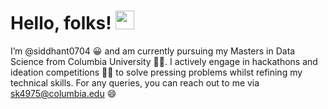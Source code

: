 # Hello, folks! <img src="https://raw.githubusercontent.com/MartinHeinz/MartinHeinz/master/wave.gif" width="30px">


I’m @siddhant0704 :grinning: and am currently pursuing my Masters in Data Science from Columbia University :student:. I actively engage in hackathons and ideation competitions :technologist: to solve pressing problems whilst refining my technical skills. For any queries, you can reach out to me via sk4975@columbia.edu :smile:	

